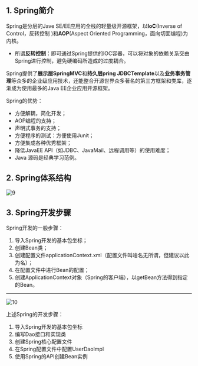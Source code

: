 ## 1. Spring简介

Spring是分层的Jave  SE/EE应用的全栈的轻量级开源框架，以**IoC**(Inverse of Control，反转控制 )和**AOP**(Aspect Oriented Programming，面向切面编程)为内核。

- 所谓**反转控制**：即可通过Spring提供的IOC容器，可以将对象的依赖关系交由Spring进行控制，避免硬编码所造成的过度耦合。

Spring提供了**展示层SpringMVC**和**持久层pring JDBCTemplate**以及**业务事务管理**等众多的企业级应用技术，还能整合开源世界众多著名的第三方框架和类库，逐渐成为使用最多的Java EE企业应用开源框架。

Spring的优势：

- 方便解耦，简化开发；
- AOP编程的支持；
- 声明式事务的支持；
- 方便程序的测试：方便使用Junit；
- 方便集成各种优秀框架；
- 降低JavaEE API（如JDBC、JavaMail、远程调用等）的使用难度；
- Java 源码是经典学习范例。

## 2. Spring体系结构

![9](https://chua-n.gitee.io/blog-images/notebooks/JavaWeb/Spring/9.png)

## 3. Spring开发步骤

Spring开发的一般步骤：

1. 导入Spring开发的基本包坐标；
2. 创建Bean类；
3. 创建配置文件applicationContext.xml（配置文件叫啥名无所谓，但建议以此为名）；
4. 在配置文件中进行Bean的配置；
5. 创建ApplicationContext对象（Spring的客户端），以getBean方法得到指定的Bean。

---

![10](https://chua-n.gitee.io/blog-images/notebooks/JavaWeb/Spring/10.png)

上述Spring的开发步骤：

1. 导入Spring开发的基本包坐标
2. 编写Dao接口和实现类
3. 创建Spring核心配置文件
4. 在Spring配置文件中配置UserDaoImpl
5. 使用Spring的API创建Bean实例

